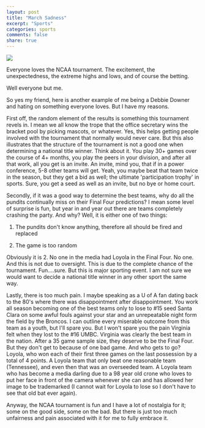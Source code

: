 ```yaml
---
layout: post
title: "March Sadness"
excerpt: "Sports"
categories: sports
comments: false
share: true
---
```


![](https://cdn-s3.si.com/s3fs-public/styles/marquee_large_2x/public/2018/03/17/virginia_loses_umbc.jpg)



Everyone loves the NCAA tournament. The excitement, the unexpectedness, the extreme highs and lows, and of course the betting.


Well everyone but me.


So yes my friend, here is another example of me being a Debbie Downer and hating on something everyone loves. But I have my reasons.



First off, the random element of the results is something this tournament revels in. I mean we all know the trope that the office secretary wins the bracket pool by picking mascots, or whatever. Yes, this helps getting people involved with the tournament that normally would never care. But this also illustrates that the structure of the tournament is not a good one when determining a national title winner. Think about it. You play 30+ games over the course of 4+ months, you play the peers in your division, and after all that work, all you get is an invite. An invite, mind you, that if in a power conference, 5-8 other teams will get. Yeah, you maybe beat that team twice in the season, but they get a bid as well; the ultimate 'participation trophy' in sports. Sure, you get a seed as well as an invite, but no bye or home court.


Secondly, if it was a good way to determine the best teams, why do all the pundits continually miss on their Final Four predictions? I mean some level of surprise is fun, but year in and year out there are teams completely crashing the party. And why? Well, it is either one of two things: 

1. The pundits don't know anything, therefore all should be fired and replaced

2. The game is too random


Obviously it is 2. No one in the media had Loyola in the Final Four. No one. And this is not due to oversight. This is due to the complete chance of the tournament. Fun....sure. But this is major sporting event. I am not sure we would want to decide a national title winner in any other sport the same way.


Lastly, there is too much pain. I maybe speaking as a U of A fan dating back to the 80's where there was disappointment after disappointment. You work all season becoming one of the best teams only to lose to #15 seed Santa Clara on some awful fouls against your star and an unrepeatable night form the field by the Broncos. I can outline every miserable outcome from this team as a youth, but I'll spare you. But I won't spare you the pain Virginia felt when they lost to the #16 UMBC. Virginia was clearly the best team in the nation. After a 35 game sample size, they deserve to be the Final Four. But they don't get to because of one bad game. And who gets to go? Loyola, who won each of their first three games on the last possession by a total of 4 points. A Loyola team that only beat one reasonable team (Tennessee), and even then that was an overseeded team. A Loyola team who has become a media darling due to a 98 year old crone who loves to put her face in front of the camera whenever she can and has allowed her image to be trademarked (I cannot wait for Loyola to lose so I don't have to see that old bat ever again).



Anyway, the NCAA tournament is fun and I have a lot of nostalgia for it; some on the good side, some on the bad. But there is just too much unfairness and pain associated with it for me to fully embrace it.











